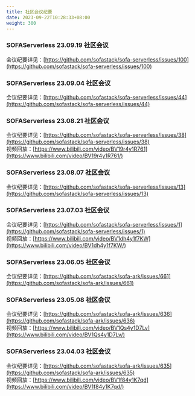 ```yaml
---
title: 社区会议纪要
date: 2023-09-22T10:28:33+08:00
weight: 300
---
```


<a name="RfHz3"></a>
### SOFAServerless 23.09.19 社区会议
会议纪要详见：[https://github.com/sofastack/sofa-serverless/issues/100](https://github.com/sofastack/sofa-serverless/issues/100)     <br/>
<a name="RfHz2"></a>
### SOFAServerless 23.09.04 社区会议
会议纪要详见：[https://github.com/sofastack/sofa-serverless/issues/44](https://github.com/sofastack/sofa-serverless/issues/44)     <br/>
<a name="RfHz1"></a>
### SOFAServerless 23.08.21 社区会议
会议纪要详见：[https://github.com/sofastack/sofa-serverless/issues/38](https://github.com/sofastack/sofa-serverless/issues/38)<br/>
视频回放：[https://www.bilibili.com/video/BV19r4y1R761](https://www.bilibili.com/video/BV19r4y1R761/)<br/>
<a name="qUwtq"></a>
### SOFAServerless 23.08.07 社区会议
会议纪要详见：[https://github.com/sofastack/sofa-serverless/issues/13](https://github.com/sofastack/sofa-serverless/issues/13)<br/>
<a name="GTq0T"></a>
### SOFAServerless 23.07.03 社区会议
会议纪要详见：[https://github.com/sofastack/sofa-serverless/issues/1](https://github.com/sofastack/sofa-serverless/issues/1)<br/>
视频回放：[https://www.bilibili.com/video/BV1dh4y1f7KW](https://www.bilibili.com/video/BV1dh4y1f7KW/)<br/>
<a name="IiJET"></a>
### SOFAServerless 23.06.05 社区会议
会议纪要详见：[https://github.com/sofastack/sofa-ark/issues/661](https://github.com/sofastack/sofa-ark/issues/661)<br/>
<a name="ICN9E"></a>
### SOFAServerless 23.05.08 社区会议
会议纪要详见：[https://github.com/sofastack/sofa-ark/issues/636](https://github.com/sofastack/sofa-ark/issues/636)<br/>
视频回放：[https://www.bilibili.com/video/BV1Qs4y1D7Lv](https://www.bilibili.com/video/BV1Qs4y1D7Lv/)<br/>
<a name="isZkJ"></a>
### SOFAServerless 23.04.03 社区会议
会议纪要详见：[https://github.com/sofastack/sofa-ark/issues/635](https://github.com/sofastack/sofa-ark/issues/635)<br/>
视频回放：[https://www.bilibili.com/video/BV1f84y1K7qd](https://www.bilibili.com/video/BV1f84y1K7qd/)<br/>


<br/>
